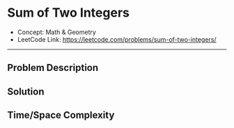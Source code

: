 # Sum of Two Integers

- Concept: Math & Geometry
- LeetCode Link: https://leetcode.com/problems/sum-of-two-integers/

---

## Problem Description

## Solution

## Time/Space Complexity

